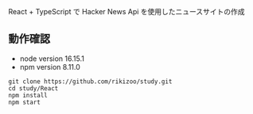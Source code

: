 React + TypeScript で Hacker News Api を使用したニュースサイトの作成
## 動作確認
* node version 16.15.1
* npm version 8.11.0
```
git clone https://github.com/rikizoo/study.git
cd study/React
npm install
npm start
```
